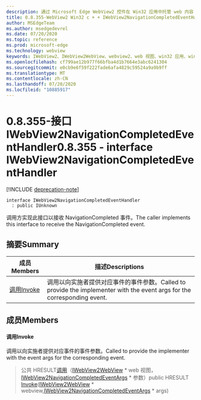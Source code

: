```yaml
---
description: 通过 Microsoft Edge WebView2 控件在 Win32 应用中托管 web 内容
title: 0.8.355-WebView2 Win32 c + + IWebView2NavigationCompletedEventHandler
author: MSEdgeTeam
ms.author: msedgedevrel
ms.date: 07/20/2020
ms.topic: reference
ms.prod: microsoft-edge
ms.technology: webview
keywords: IWebView2、IWebView2WebView、webview2、web 视图、win32 应用、win32、edge
ms.openlocfilehash: cf799ae12b977f66bfba4d1b7664e3abc6241304
ms.sourcegitcommit: e0cb9e6f59f222fade6afa4829c59524a9a9b9ff
ms.translationtype: MT
ms.contentlocale: zh-CN
ms.lasthandoff: 07/20/2020
ms.locfileid: "10885917"
---
```

# <span data-ttu-id="bf884-104">0.8.355-接口 IWebView2NavigationCompletedEventHandler</span><span class="sxs-lookup"><span data-stu-id="bf884-104">0.8.355 - interface IWebView2NavigationCompletedEventHandler</span></span> 

[!INCLUDE [deprecation-note](../../includes/deprecation-note.md)]

```
interface IWebView2NavigationCompletedEventHandler
  : public IUnknown
```

<span data-ttu-id="bf884-105">调用方实现此接口以接收 NavigationCompleted 事件。</span><span class="sxs-lookup"><span data-stu-id="bf884-105">The caller implements this interface to receive the NavigationCompleted event.</span></span>

## <span data-ttu-id="bf884-106">摘要</span><span class="sxs-lookup"><span data-stu-id="bf884-106">Summary</span></span>

 <span data-ttu-id="bf884-107">成员</span><span class="sxs-lookup"><span data-stu-id="bf884-107">Members</span></span>                        | <span data-ttu-id="bf884-108">描述</span><span class="sxs-lookup"><span data-stu-id="bf884-108">Descriptions</span></span>
--------------------------------|---------------------------------------------
[<span data-ttu-id="bf884-109">调用</span><span class="sxs-lookup"><span data-stu-id="bf884-109">Invoke</span></span>](#invoke) | <span data-ttu-id="bf884-110">调用以向实施者提供对应事件的事件参数。</span><span class="sxs-lookup"><span data-stu-id="bf884-110">Called to provide the implementer with the event args for the corresponding event.</span></span>

## <span data-ttu-id="bf884-111">成员</span><span class="sxs-lookup"><span data-stu-id="bf884-111">Members</span></span>

#### <span data-ttu-id="bf884-112">调用</span><span class="sxs-lookup"><span data-stu-id="bf884-112">Invoke</span></span> 

<span data-ttu-id="bf884-113">调用以向实施者提供对应事件的事件参数。</span><span class="sxs-lookup"><span data-stu-id="bf884-113">Called to provide the implementer with the event args for the corresponding event.</span></span>

> <span data-ttu-id="bf884-114">公共 HRESULT[调用](#invoke)（[IWebView2WebView](IWebView2WebView.md) \* web 视图，[IWebView2NavigationCompletedEventArgs](IWebView2NavigationCompletedEventArgs.md) \* 参数）</span><span class="sxs-lookup"><span data-stu-id="bf884-114">public HRESULT [Invoke](#invoke)([IWebView2WebView](IWebView2WebView.md) \* webview,[IWebView2NavigationCompletedEventArgs](IWebView2NavigationCompletedEventArgs.md) \* args)</span></span>

